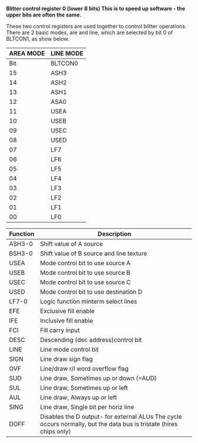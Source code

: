 **Blitter control register 0 (lower 8 bits) This is to speed up software - the upper bits are often the same.**

These two control registers are used together to control blitter operations. There are 2 basic modes, are and line, which are selected by bit 0 of BLTCON1, as show below.

| AREA MODE| LINE MODE  |
|---|---  |
|Bit| BLTCON0| BLTCON1| Bit| BLTCON0| BLTCON1  |
|15| ASH3| BSH3| 15| ASH3| BSH3  |
|14| ASH2| BSH2| 14| ASH2| BSH2  |
|13| ASH1| BSH1| 13| ASH1| BSH1  |
|12| ASA0| BSH0| 12| ASH0| BSH0  |
|11| USEA| 0| 11| 1| 0  |
|10| USEB| 0| 10| 0| 0  |
|09| USEC| 0| 09| 1| 0  |
|08| USED| 0| 08| 1| 0  |
|07| LF7| DOFF| 07| LF7| DPFF  |
|06| LF6| 0| 06| LF6| SIGN  |
|05| LF5| 0| 05| LF5| OVF  |
|04| LF4| EFE| 04| LF4| SUD  |
|03| LF3| IFE| 03| LF3| SUL  |
|02| LF2| FCI| 02| LF2| AUL  |
|01| LF1| DESC| 01| LF1| SING  |
|00| LF0| LINE(=0)| 00| LF0| LINE(=1)|

|Function| Description  |
|---|---  |
|ASH3-0| Shift value of A source  |
|BSH3-0| Shift value of B source and line texture  |
|USEA| Mode control bit to use source A  |
|USEB| Mode control bit to use source B  |
|USEC| Mode control bit to use source C  |
|USED| Mode control bit to use destination D  |
|LF7-0| Logic function minterm select lines  |
|EFE| Exclusive fill enable  |
|IFE| Inclusive fill enable  |
|FCI| Fill carry input  |
|DESC| Descending (dec address)control bit  |
|LINE| Line mode control bit  |
|SIGN| Line draw sign flag  |
|OVF| Line/draw r/l word overflow flag  |
|SUD| Line draw, Sometimes up or down (=AUD)  |
|SUL| Line draw, Sometimes up or left  |
|AUL| Line draw, Always up or left  |
|SING| Line draw, Single bit per horiz line  |
|DOFF| Disables the D output- for external ALUs The cycle occurs normally, but the data bus is tristate (hires chips only)|


